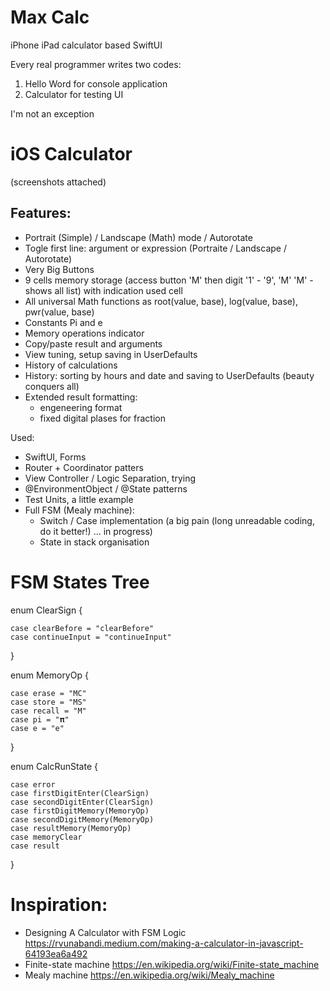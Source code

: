 # Max Calc
iPhone iPad calculator based SwiftUI

Every real programmer writes two codes:
1. Hello Word for console application
2. Calculator for testing UI

I'm not an exception

# iOS Calculator 
(screenshots attached)

 Features:
 --------
- Portrait (Simple) / Landscape (Math) mode / Autorotate
- Togle first line: argument or expression (Portraite / Landscape / Autorotate)
- Very Big Buttons
- 9 cells memory storage (access button 'M' then digit '1' - '9',  'M' 'M' - shows all list) with indication used cell
- All universal Math functions as root(value, base), log(value, base), pwr(value, base)
- Constants Pi and e
- Memory operations indicator
- Copy/paste result and arguments
- View tuning, setup saving in UserDefaults
- History of calculations
- History: sorting by hours and date and saving to UserDefaults (beauty conquers all)
- Extended result formatting:
  - engeneering format
  - fixed digital plases for fraction

Used:
- SwiftUI, Forms
- Router + Coordinator patters
- View Controller / Logic Separation, trying
- @EnvironmentObject / @State patterns
- Test Units, a little example
- Full FSM (Mealy machine):
  - Switch / Case implementation (a big pain (long unreadable coding, do it better!) ... in progress)
  - State in stack organisation

# FSM States Tree
enum ClearSign {

    case clearBefore = "clearBefore"
    case continueInput = "continueInput"
}

enum MemoryOp {

    case erase = "MC"
    case store = "MS"
    case recall = "M"
    case pi = "𝛑"
    case e = "e"
}

enum CalcRunState {

    case error
    case firstDigitEnter(ClearSign)
    case secondDigitEnter(ClearSign)
    case firstDigitMemory(MemoryOp)
    case secondDigitMemory(MemoryOp)
    case resultMemory(MemoryOp)
    case memoryClear
    case result
}

# Inspiration:
- Designing A Calculator with FSM Logic
https://rvunabandi.medium.com/making-a-calculator-in-javascript-64193ea6a492
- Finite-state machine
https://en.wikipedia.org/wiki/Finite-state_machine
- Mealy machine
https://en.wikipedia.org/wiki/Mealy_machine
